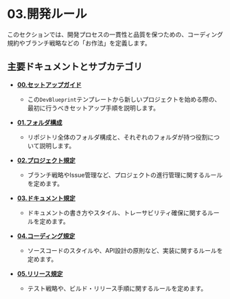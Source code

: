 # 03.開発ルール

このセクションでは、開発プロセスの一貫性と品質を保つための、コーディング規約やブランチ戦略などの「お作法」を定義します。

## 主要ドキュメントとサブカテゴリ

- **[00.セットアップガイド](./00_セットアップガイド.md)**
  - この`DevBlueprint`テンプレートから新しいプロジェクトを始める際の、最初に行うべきセットアップ手順を説明します。

- **[01.フォルダ構成](./01_フォルダ構成/README.md)**
  - リポジトリ全体のフォルダ構成と、それぞれのフォルダが持つ役割について説明します。

- **[02.プロジェクト規定](./02_プロジェクト規定/README.md)**
  - ブランチ戦略やIssue管理など、プロジェクトの進行管理に関するルールを定めます。

- **[03.ドキュメント規定](./03_ドキュメント規定/README.md)**
  - ドキュメントの書き方やスタイル、トレーサビリティ確保に関するルールを定めます。

- **[04.コーディング規定](./04_コーディング規定/README.md)**
  - ソースコードのスタイルや、API設計の原則など、実装に関するルールを定めます。

- **[05.リリース規定](./05_リリース規定/README.md)**
  - テスト戦略や、ビルド・リリース手順に関するルールを定めます。
